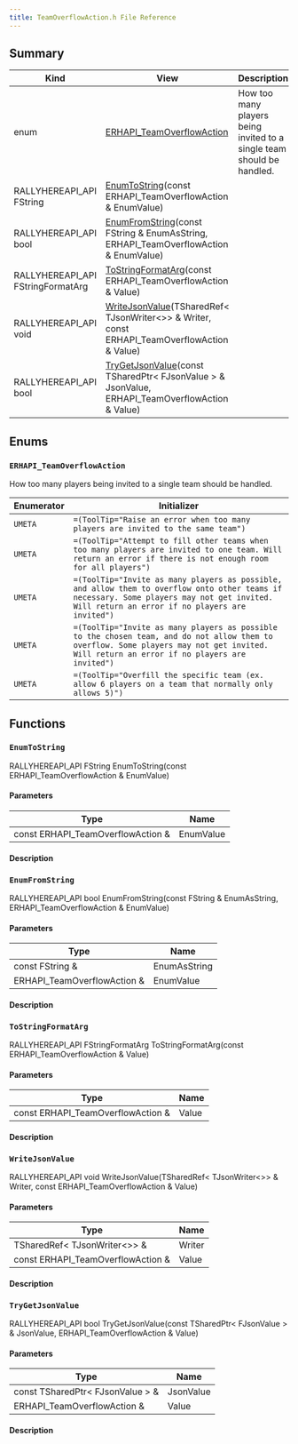 ```yaml
---
title: TeamOverflowAction.h File Reference
---
```


## Summary
| Kind | View | Description |
|------|------|-------------|
|enum|[ERHAPI_TeamOverflowAction](/unreal-plugins/all/teamoverflowaction_8h/#TeamOverflowAction_8h_1a490fba595dfa98214bc88a59f5640a94)|How too many players being invited to a single team should be handled.|
|RALLYHEREAPI_API FString|[EnumToString](/unreal-plugins/all/teamoverflowaction_8h/#TeamOverflowAction_8h_1a9d196f978c6e6f238b7d0367098dda7e)(const ERHAPI_TeamOverflowAction & EnumValue)||
|RALLYHEREAPI_API bool|[EnumFromString](/unreal-plugins/all/teamoverflowaction_8h/#TeamOverflowAction_8h_1a9401657a01f4d67bd13e0ce1aaf127e8)(const FString & EnumAsString, ERHAPI_TeamOverflowAction & EnumValue)||
|RALLYHEREAPI_API FStringFormatArg|[ToStringFormatArg](/unreal-plugins/all/teamoverflowaction_8h/#TeamOverflowAction_8h_1a9e19a09303c498e7ae4c8b6bab79a9ff)(const ERHAPI_TeamOverflowAction & Value)||
|RALLYHEREAPI_API void|[WriteJsonValue](/unreal-plugins/all/teamoverflowaction_8h/#TeamOverflowAction_8h_1a31bce8f44a7adadab18d0ec62c91a4e0)(TSharedRef< TJsonWriter<>> & Writer, const ERHAPI_TeamOverflowAction & Value)||
|RALLYHEREAPI_API bool|[TryGetJsonValue](/unreal-plugins/all/teamoverflowaction_8h/#TeamOverflowAction_8h_1a9af188ebf9b2622e20fc950ed9eece7d)(const TSharedPtr< FJsonValue > & JsonValue, ERHAPI_TeamOverflowAction & Value)||
## Enums




### `ERHAPI_TeamOverflowAction` <a id="TeamOverflowAction_8h_1a490fba595dfa98214bc88a59f5640a94"></a>
How too many players being invited to a single team should be handled.



| Enumerator | Initializer|
|------------|------------|
|`UMETA`|`=(ToolTip="Raise an error when too many players are invited to the same team")`|
|`UMETA`|`=(ToolTip="Attempt to fill other teams when too many players are invited to one team. Will return an error if there is not enough room for all players")`|
|`UMETA`|`=(ToolTip="Invite as many players as possible, and allow them to overflow onto other teams if necessary. Some players may not get invited. Will return an error if no players are invited")`|
|`UMETA`|`=(ToolTip="Invite as many players as possible to the chosen team, and do not allow them to overflow. Some players may not get invited. Will return an error if no players are invited")`|
|`UMETA`|`=(ToolTip="Overfill the specific team (ex. allow 6 players on a team that normally only allows 5)")`|



## Functions



### `EnumToString` <a id="TeamOverflowAction_8h_1a9d196f978c6e6f238b7d0367098dda7e"></a>

RALLYHEREAPI_API FString EnumToString(const ERHAPI_TeamOverflowAction & EnumValue)

#### Parameters

| Type | Name |
|------|------|
|const ERHAPI_TeamOverflowAction &|EnumValue|

#### Description






### `EnumFromString` <a id="TeamOverflowAction_8h_1a9401657a01f4d67bd13e0ce1aaf127e8"></a>

RALLYHEREAPI_API bool EnumFromString(const FString & EnumAsString, ERHAPI_TeamOverflowAction & EnumValue)

#### Parameters

| Type | Name |
|------|------|
|const FString &|EnumAsString|
|ERHAPI_TeamOverflowAction &|EnumValue|

#### Description






### `ToStringFormatArg` <a id="TeamOverflowAction_8h_1a9e19a09303c498e7ae4c8b6bab79a9ff"></a>

RALLYHEREAPI_API FStringFormatArg ToStringFormatArg(const ERHAPI_TeamOverflowAction & Value)

#### Parameters

| Type | Name |
|------|------|
|const ERHAPI_TeamOverflowAction &|Value|

#### Description






### `WriteJsonValue` <a id="TeamOverflowAction_8h_1a31bce8f44a7adadab18d0ec62c91a4e0"></a>

RALLYHEREAPI_API void WriteJsonValue(TSharedRef< TJsonWriter<>> & Writer, const ERHAPI_TeamOverflowAction & Value)

#### Parameters

| Type | Name |
|------|------|
|TSharedRef< TJsonWriter<>> &|Writer|
|const ERHAPI_TeamOverflowAction &|Value|

#### Description






### `TryGetJsonValue` <a id="TeamOverflowAction_8h_1a9af188ebf9b2622e20fc950ed9eece7d"></a>

RALLYHEREAPI_API bool TryGetJsonValue(const TSharedPtr< FJsonValue > & JsonValue, ERHAPI_TeamOverflowAction & Value)

#### Parameters

| Type | Name |
|------|------|
|const TSharedPtr< FJsonValue > &|JsonValue|
|ERHAPI_TeamOverflowAction &|Value|

#### Description







